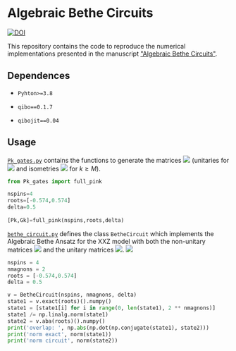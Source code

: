 # Algebraic Bethe Circuits
[![DOI](https://zenodo.org/badge/455221135.svg)](https://zenodo.org/badge/latestdoi/number)

This repository contains the code to reproduce the numerical implementations presented in the manuscript ["Algebraic Bethe Circuits"](https://arxiv.org/abs/2202.04673).


## Dependences

- `Pyhton>=3.8`

- `qibo==0.1.7`

- `qibojit==0.04`

## Usage
[`Pk_gates.py`](https://github.com/AlejandroSopena/Algebraic_Bethe_Circuits/blob/main/Pk_gates.py) contains the functions to generate the matrices <img src="https://render.githubusercontent.com/render/math?math=P_k"> (unitaries for <img src="https://render.githubusercontent.com/render/math?math=k<M"> and isometries <img src="https://render.githubusercontent.com/render/math?math=P_k|0\rangle"> for $k\geq M$).
```python
from Pk_gates import full_pink

nspins=4
roots=[-0.574,0.574]
delta=0.5
  
[Pk,Gk]=full_pink(nspins,roots,delta)
```

[`bethe_circuit.py`](https://github.com/AlejandroSopena/Algebraic-Bethe-Circuits/blob/main/bethe_circuit.py) defines the class `BetheCircuit` which implements the Algebraic Bethe Ansatz for the XXZ model with both the non-unitary matrices <img src="https://render.githubusercontent.com/render/math?math=R"> and the unitary matrices <img src="https://render.githubusercontent.com/render/math?math=P_k">. <img src="https://render.githubusercontent.com/render/math?math=$k\geq M$">
```python
nspins = 4
nmagnons = 2
roots = [-0.574,0.574]
delta = 0.5

v = BetheCircuit(nspins, nmagnons, delta)
state1 = v.exact(roots)().numpy()
state1 = [state1[i] for i in range(0, len(state1), 2 ** nmagnons)]
state1 /= np.linalg.norm(state1)
state2 = v.aba(roots)().numpy()
print('overlap: ', np.abs(np.dot(np.conjugate(state1), state2)))
print('norm exact', norm(state1))
print('norm circuit', norm(state2))
